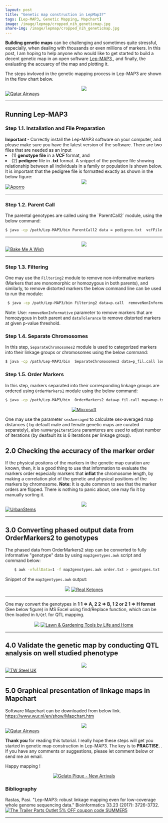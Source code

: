 ```yaml
---
layout: post
title: "Genetic map construction in LepMap3?"
tags: [Lep-MAP3, Genetic Mapping, Mapchart]
image: /image/lepmap/cropped_nih_geneticmap.jpg
share-img: /image/lepmap/cropped_nih_geneticmap.jpg
---
```


__Building genetic maps__ can be challenging and sometimes quite stressful, especially, when dealing with thousands or even millions of markers. In this post, I am hoping to help anyone who would like to get started to build a decent genetic map in an open software 
<a href="https://sourceforge.net/projects/lep-map3/"> Lep-MAP3 </a>, and finally, the evaluating the accuarcy of the map and plotting it.

The steps invloved in the genetic mapping process in Lep-MAP3 are shown in the flow chart below. 

<center><img src="/image/lepmap/lepmap_flow.png"></center>
<a href="https://click.linksynergy.com/fs-bin/click?id=876kEArXFCo&offerid=551783.18&subid=0&type=4" rel="nofollow"><IMG border="0"   alt="Qatar Airways" src="https://ad.linksynergy.com/fs-bin/show?id=876kEArXFCo&bids=551783.18&subid=0&type=4&gridnum=16"></a>
<hr>


<h2> Running Lep-MAP3 </h2>

<h3>Step 1.1. Installation and File Preparation</h3>
<strong> Important - </strong> Correctly install the Lep-MAP3 software on your computer, and please make sure you have the latest version of the software. 
There are two files that are needed as an input 
<li>(1) <strong> genotype file</strong> in a <strong>VCF</strong> format, and </li>
<li>(2) <strong> pedigree</strong> file in <strong>.txt</strong> format. A snippet of the pedigree file showing relationship between all individuals in a family or population is shown below. It is important that the pedigree file is formatted exactly as shown in the below figure: </li>
<center><img src="/image/lepmap/ped.png"></center>
<a href="https://click.linksynergy.com/fs-bin/click?id=876kEArXFCo&offerid=672566.7&subid=0&type=4" rel="nofollow"><IMG border="0"   alt="Aporro" src="https://ad.linksynergy.com/fs-bin/show?id=876kEArXFCo&bids=672566.7&subid=0&type=4&gridnum=16"></a>
<hr>


<h3>Step 1.2. Parent Call</h3>
The parental genotypes are called using the `ParentCall2` module, using the below command:

```bash
$ java -cp /path/Lep-MAP3/bin ParentCall2 data = pedigree.txt  vcfFile = File.vcf > p.call
```
<hr>
<center><img src="/image/lepmap/runlepmap.gif"></center>
<a href="https://click.linksynergy.com/fs-bin/click?id=876kEArXFCo&offerid=320088.10000210&type=4&subid=0" rel="nofollow"><IMG alt="Bake Me  A Wish" border="0" src="https://www.bakemeawish.com/banner/Newsletter/febaff/jumbobday_728x90.jpg"></a><IMG border="0" width="1" height="1" src="https://ad.linksynergy.com/fs-bin/show?id=876kEArXFCo&bids=320088.10000210&type=4&subid=0">
<hr>

<h3>Step 1.3. Filtering </h3>

One may use the `Filtering2` module to remove non-informative markers (Markers that are monomorphic or homozygous in both parents), and similarly, to remove distorted markers the below command line can be used to run the module:

```bash
 $ java -cp /path/Lep-MAP3/bin Filtering2 data=p.call  removeNonInformative=1 dataTolerance=0.001  > p_fil.call
```

Note: Use: `removeNonInformative` parameter to remove markers that are homozygous in both parent and `dataTolerance` to remove distorted markers at given p-value threshold.

<h3>Step 1.4. Separate Chromosomes </h3>

In this step, `SeparateChromosomes2` module is used to categorized markers into their linkage groups or chromosomes using the below command:

```bash
$ java -cp /path/Lep-MAP3/bin  SeparateChromosomes2 data=p_fil.call lodLimit=10 > map.txt
```

<h3>Step 1.5. Order Markers </h3>

In this step, markers separated into their corresponding linkage groups are ordered using `OrderMarkers2` module using the below command:

```bash
$ java -cp /path/Lep-MAP3/bin  OrderMarkers2 data=p_fil.call map=map.txt > order.txt
```
<center>
<a href="https://click.linksynergy.com/fs-bin/click?id=876kEArXFCo&offerid=659193.10002164&subid=0&type=4" rel="nofollow"><IMG border="0"   alt="Microsoft" src="https://ad.linksynergy.com/fs-bin/show?id=876kEArXFCo&bids=659193.10002164&subid=0&type=4&gridnum=13"></a>
</center>
	
One may use the parameter `sexAveraged`  to calculate sex-averaged map distances ( by default male and female genetic maps are curated separately), also `numMergeIterations` paramteres are used to adjust number of iterations (by deafault its is 6 iterations per linkage group). 

<h2> 2.0 Checking the accuracy of the marker order </h2>

If the physical positons of the markers in the genetic map curation are known, then, it is a good thing to use that information to evaluate the markers order especially markers that <strong> inflat </strong> the chromosome length, by making a correlation plot of the genetic and physical positions of the markers by chromosome. <strong>Note:</strong> It is quite common to see that the marker orders are flipped. There is nothing to panic about, one may fix it by manually sorting it.

<center><img src="/image/lepmap/corr_geneticmap.png"></center>
<a href="https://click.linksynergy.com/fs-bin/click?id=876kEArXFCo&offerid=666413.39&subid=0&type=4" rel="nofollow"><IMG border="0"   alt="UrbanStems" src="https://ad.linksynergy.com/fs-bin/show?id=876kEArXFCo&bids=666413.39&subid=0&type=4&gridnum=16"></a>
<hr>

<h2> 3.0 Converting phased output data from OrderMarkers2 to genotypes </h2>

The phased data from OrderMarkers2 step can be converted to fully informative "genotype" data by using `map2gentypes.awk` script and command below: 
```bash
	$ awk -vfullData=1 -f map2genotypes.awk order.txt > genotypes.txt
```

Snippet of the `map2gentypes.awk` output:

<center><img src="/image/lepmap/orderOutput.png">
<a href="https://click.linksynergy.com/fs-bin/click?id=iVSc/qZ7CV4&offerid=660525.52&subid=0&type=4" rel="nofollow"><IMG border="0"   alt="Real Ketones" src="https://ad.linksynergy.com/fs-bin/show?id=iVSc/qZ7CV4&bids=660525.52&subid=0&type=4&gridnum=16"></a>
</center>
<hr>

One may convert the genotypes in <strong> 1 1 => A, 2 2 => B, 1 2 or 2 1 => H format </strong> (See below figure) in MS Excel using find/Replace function, which can be then loaded in `R/Qtl` for QTL mapping.

<center><img src="/image/lepmap/rqtlFormat.png">
<a href="https://click.linksynergy.com/fs-bin/click?id=iVSc/qZ7CV4&offerid=645454.33&type=4&subid=0" rel="nofollow"><IMG alt="Lawn & Gardening Tools by Life and Home" border="0" src="https://lifeanddothomedotblog.files.wordpress.com/2019/07/lifeandhome-gardening-tools-banner.png"></a><IMG border="0" width="1" height="1" src="https://ad.linksynergy.com/fs-bin/show?id=iVSc/qZ7CV4&bids=645454.33&type=4&subid=0">
</center>
<hr>


<h2> 4.0 Validate the genetic map by conducting QTL analysis on well studied phenotype </h2>

<center><img src="/image/lepmap/qtl.png"></center>
<a href="https://click.linksynergy.com/fs-bin/click?id=876kEArXFCo&offerid=675514.47&subid=0&type=4" rel="nofollow"><IMG border="0"   alt="TW Steel UK" src="https://ad.linksynergy.com/fs-bin/show?id=876kEArXFCo&bids=675514.47&subid=0&type=4&gridnum=16"></a>
<hr>	


<h2> 5.0 Graphical presentation of linkage maps in Mapchart </h2>

Software Mapchart can be downloaded from below link.
https://www.wur.nl/en/show/Mapchart.htm

<center><img src="/image/lepmap/mapChart.png"></center>
<a href="https://click.linksynergy.com/fs-bin/click?id=876kEArXFCo&offerid=551783.18&subid=0&type=4" rel="nofollow"><IMG border="0"   alt="Qatar Airways" src="https://ad.linksynergy.com/fs-bin/show?id=876kEArXFCo&bids=551783.18&subid=0&type=4&gridnum=16"></a>

__Thank you__ for reading this tutorial. I really hope these steps will get you started in genetic map construction in Lep-MAP3. The key is to <strong> PRACTISE. </strong>. If you have any comments or suggestions, please let comment below or send me an email. 

Happy mapping !
<center><a href="https://click.linksynergy.com/fs-bin/click?id=iVSc/qZ7CV4&offerid=682323.10&subid=0&type=4" rel="nofollow"><IMG border="0"   alt="Gelato Pique - New Arrivals" src="https://ad.linksynergy.com/fs-bin/show?id=iVSc/qZ7CV4&bids=682323.10&subid=0&type=4&gridnum=13"></a>
</center>

<h3> Bibliography </h3>
Rastas, Pasi. "Lep-MAP3: robust linkage mapping even for low-coverage whole genome sequencing data." Bioinformatics 33.23 (2017): 3726-3732.
<a href="https://click.linksynergy.com/fs-bin/click?id=iVSc/qZ7CV4&offerid=595115.98&subid=0&type=4" rel="nofollow"><IMG border="0"   alt="The Trailer Parts Outlet 5% OFF coupon code SUMMER5" src="https://ad.linksynergy.com/fs-bin/show?id=iVSc/qZ7CV4&bids=595115.98&subid=0&type=4&gridnum=16"></a>
<hr>

<!-- Global site tag (gtag.js) - Google Analytics -->
<script async src="https://www.googletagmanager.com/gtag/js?id=UA-123359651-1"></script>
<script>
  window.dataLayer = window.dataLayer || [];
  function gtag(){dataLayer.push(arguments);}
  gtag('js', new Date());
  gtag('config', 'UA-123359651-1');
</script>

<script async src="//pagead2.googlesyndication.com/pagead/js/adsbygoogle.js"></script>
<script>
  (adsbygoogle = window.adsbygoogle || []).push({
    google_ad_client: "ca-pub-5126027065024936",
    enable_page_level_ads: true
  });
</script>
